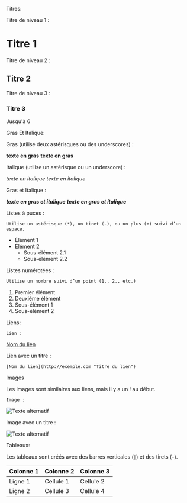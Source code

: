 Titres:


Titre de niveau 1 :

# Titre 1

Titre de niveau 2 :

## Titre 2

Titre de niveau 3 :

### Titre 3

Jusqu'à 6



Gras Et Italique:


Gras (utilise deux astérisques ou des underscores) :

**texte en gras**
__texte en gras__

Italique (utilise un astérisque ou un underscore) :

*texte en italique*
_texte en italique_

Gras et Italique :

***texte en gras et italique***
___texte en gras et italique___


Listes à puces :

    Utilise un astérisque (*), un tiret (-), ou un plus (+) suivi d’un espace.

* Élément 1
* Élément 2
  * Sous-élément 2.1
  * Sous-élément 2.2

Listes numérotées :

    Utilise un nombre suivi d’un point (1., 2., etc.)

1. Premier élément
2. Deuxième élément
  1. Sous-élément 1
  2. Sous-élément 2


Liens:


    Lien :

[Nom du lien](http://exemple.com)

Lien avec un titre :

    [Nom du lien](http://exemple.com "Titre du lien")


Images


Les images sont similaires aux liens, mais il y a un ! au début.

    Image :

![Texte alternatif](url-de-l-image)

Image avec un titre :

![Texte alternatif](url-de-l-image "Titre de l'image")


Tableaux:

Les tableaux sont créés avec des barres verticales (`|`) et des tirets (`-`).


| Colonne 1 | Colonne 2 | Colonne 3 |
|-----------|-----------|-----------|
| Ligne 1   | Cellule 1 | Cellule 2 |
| Ligne 2   | Cellule 3 | Cellule 4 |